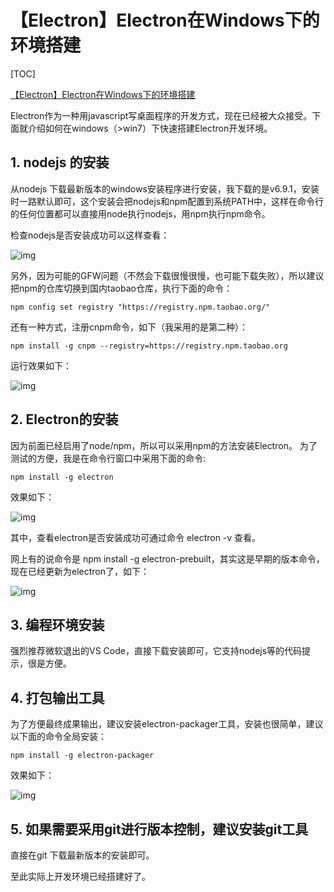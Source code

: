 # 【Electron】Electron在Windows下的环境搭建

[TOC]

[【Electron】Electron在Windows下的环境搭建](https://www.cnblogs.com/phpCHAIN/p/6347044.html)

Electron作为一种用javascript写桌面程序的开发方式，现在已经被大众接受。下面就介绍如何在windows（>win7）下快速搭建Electron开发环境。

## **1. nodejs 的安装**

从nodejs 下载最新版本的windows安装程序进行安装，我下载的是v6.9.1，安装时一路默认即可，这个安装会把nodejs和npm配置到系统PATH中，这样在命令行的任何位置都可以直接用node执行nodejs，用npm执行npm命令。

检查nodejs是否安装成功可以这样查看：

![img](https://images2015.cnblogs.com/blog/516449/201701/516449-20170124140132628-1957311958.png)

另外，因为可能的GFW问题（不然会下载很慢很慢，也可能下载失败），所以建议把npm的仓库切换到国内taobao仓库，执行下面的命令：

```
npm config set registry "https://registry.npm.taobao.org/"
```

还有一种方式，注册cnpm命令，如下（我采用的是第二种）：

```
npm install -g cnpm --registry=https://registry.npm.taobao.org
```

运行效果如下：

![img](https://images2015.cnblogs.com/blog/516449/201701/516449-20170124135845816-995282322.png)

## 2. Electron的安装

因为前面已经启用了node/npm，所以可以采用npm的方法安装Electron。
为了测试的方便，我是在命令行窗口中采用下面的命令:

```
npm install -g electron
```

效果如下：

![img](https://images2015.cnblogs.com/blog/516449/201701/516449-20170124141644222-364750319.png)

其中，查看electron是否安装成功可通过命令 electron -v 查看。

网上有的说命令是 npm install -g electron-prebuilt，其实这是早期的版本命令，现在已经更新为electron了，如下：

![img](https://images2015.cnblogs.com/blog/516449/201701/516449-20170124141540222-625199945.png)

## 3. 编程环境安装

强烈推荐微软退出的VS Code，直接下载安装即可，它支持nodejs等的代码提示，很是方便。

## 4. 打包输出工具

为了方便最终成果输出，建议安装electron-packager工具，安装也很简单，建议以下面的命令全局安装：

```
npm install -g electron-packager
```

效果如下：

![img](https://images2015.cnblogs.com/blog/516449/201701/516449-20170124142434066-978989726.png)

## 5. 如果需要采用git进行版本控制，建议安装git工具

直接在git 下载最新版本的安装即可。

 

至此实际上开发环境已经搭建好了。